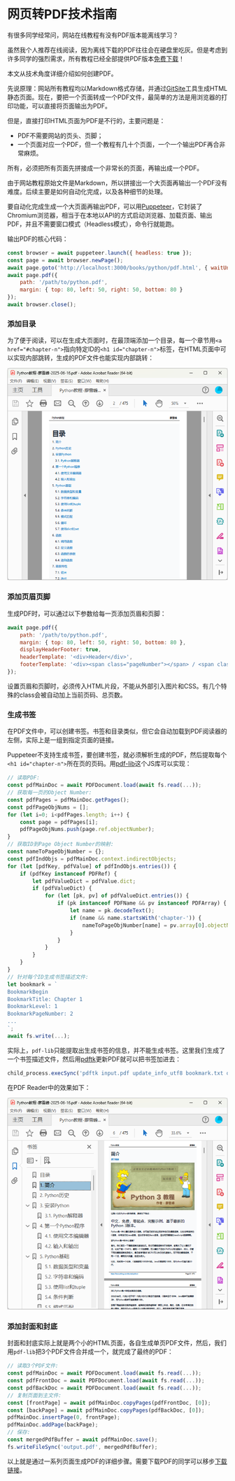 # 网页转PDF技术指南

有很多同学经常问，网站在线教程有没有PDF版本能离线学习？

虽然我个人推荐在线阅读，因为离线下载的PDF往往会在硬盘里吃灰。但是考虑到许多同学的强烈需求，所有教程已经全部提供PDF版本[免费下载](https://dl.lxf.sh/pdf/)！

本文从技术角度详细介绍如何创建PDF。

先说原理：网站所有教程均以Markdown格式存储，并通过[GitSite](https://gitsite.org)工具生成HTML静态页面。现在，要把一个页面转成一个PDF文件，最简单的方法是用浏览器的打印功能，可以直接将页面输出为PDF。

但是，直接打印HTML页面为PDF是不行的，主要问题是：

- PDF不需要网站的页头、页脚；
- 一个页面对应一个PDF，但一个教程有几十个页面，一个一个输出PDF再合非常麻烦。

所有，必须把所有页面先拼接成一个非常长的页面，再输出成一个PDF。

由于网站教程原始文件是Markdown，所以拼接出一个大页面再输出一个PDF没有难度。后续主要是如何自动化完成，以及各种细节的处理。

要自动化完成生成一个大页面再输出PDF，可以用[Puppeteer](https://pptr.dev/)，它封装了Chromium浏览器，相当于在本地以API的方式启动浏览器、加载页面、输出PDF，并且不需要窗口模式（Headless模式），命令行就能跑。

输出PDF的核心代码：

```javascript
const browser = await puppeteer.launch({ headless: true });
const page = await browser.newPage();
await page.goto('http://localhost:3000/books/python/pdf.html', { waitUntil: 'networkidle0' });
await page.pdf({
    path: '/path/to/python.pdf',
    margin: { top: 80, left: 50, right: 50, bottom: 80 }
});
await browser.close();
```

### 添加目录

为了便于阅读，可以在生成大页面时，在最顶端添加一个目录，每一个章节用`<a href="#chapter-n">`指向特定ID的`<h1 id="chapter-n">`标签，在HTML页面中可以实现内部跳转，生成的PDF文件也能实现内部跳转：

![Index](pdf-index.png)

### 添加页眉页脚

生成PDF时，可以通过以下参数给每一页添加页眉和页脚：

```javascript
await page.pdf({
    path: '/path/to/python.pdf',
    margin: { top: 80, left: 50, right: 50, bottom: 80 },
    displayHeaderFooter: true,
    headerTemplate: '<div>Header</div>',
    footerTemplate: '<div><span class="pageNumber"></span> / <span class="totalPages"></span></div>'
});
```

设置页眉和页脚时，必须传入HTML片段，不能从外部引入图片和CSS。有几个特殊的class会被自动加上当前页码、总页数。

### 生成书签

在PDF文件中，可以创建书签。书签和目录类似，但它会自动加载到PDF阅读器的左侧，实际上是一组到指定页面的链接。

Puppeteer不支持生成书签，要创建书签，就必须解析生成的PDF，然后提取每个`<h1 id="chapter-n">`所在页的页码。用[pdf-lib](https://pdf-lib.js.org/)这个JS库可以实现：

```javascript
// 读取PDF:
const pdfMainDoc = await PDFDocument.load(await fs.read(...));
// 获取每一页的Object Number:
const pdfPages = pdfMainDoc.getPages();
const pdfPageObjNums = [];
for (let i=0; i<pdfPages.length; i++) {
    const page = pdfPages[i];
    pdfPageObjNums.push(page.ref.objectNumber); 
}
// 获取ID到Page Object Number的映射:
const nameToPageObjNumber = {};
const pdfIndObjs = pdfMainDoc.context.indirectObjects;
for (let [pdfKey, pdfValue] of pdfIndObjs.entries()) {
    if (pdfKey instanceof PDFRef) {
        let pdfValueDict = pdfValue.dict;
        if (pdfValueDict) {
            for (let [pk, pv] of pdfValueDict.entries()) {
                if (pk instanceof PDFName && pv instanceof PDFArray) {
                    let name = pk.decodeText();
                    if (name && name.startsWith('chapter-')) {
                        nameToPageObjNumber[name] = pv.array[0].objectNumber;
                    }
                }
            }
        }
    }
}
// 针对每个ID生成书签描述文件:
let bookmark = `
BookmarkBegin
BookmarkTitle: Chapter 1
BookmarkLevel: 1
BookmarkPageNumber: 2
...
`;
await fs.write(...);
```

实际上，`pdf-lib`只能提取出生成书签的信息，并不能生成书签。这里我们生成了一个书签描述文件，然后用[pdftk](https://www.pdflabs.com/tools/pdftk-the-pdf-toolkit/)更新PDF就可以把书签加进去：

```javascript
child_process.execSync('pdftk input.pdf update_info_utf8 bookmark.txt output output.pdf');
```

在PDF Reader中的效果如下：

![Bookmark](pdf-bookmark.png)

### 添加封面和封底

封面和封底实际上就是两个小的HTML页面，各自生成单页PDF文件，然后，我们用`pdf-lib`把3个PDF文件合并成一个，就完成了最终的PDF：

```javascript
// 读取3个PDF文件:
const pdfMainDoc = await PDFDocument.load(await fs.read(...));
const pdfFrontDoc = await PDFDocument.load(await fs.read(...));
const pdfBackDoc = await PDFDocument.load(await fs.read(...));
// 复制页面到主文件:
const [frontPage] = await pdfMainDoc.copyPages(pdfFrontDoc, [0]);
const [backPage] = await pdfMainDoc.copyPages(pdfBackDoc, [0]);
pdfMainDoc.insertPage(0, frontPage);
pdfMainDoc.addPage(backPage);
// 保存:
const mergedPdfBuffer = await pdfMainDoc.save();
fs.writeFileSync('output.pdf', mergedPdfBuffer);
```

以上就是通过一系列页面生成PDF的详细步骤。需要下载PDF的同学可以移步[下载链接](https://dl.lxf.sh/pdf/)。
